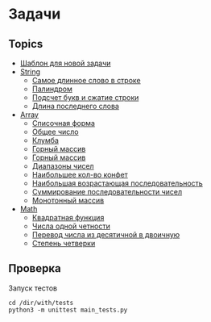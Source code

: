 # Задачи
## Topics

* [Шаблон для новой задачи](template)
* [String](String)
    * [Самое длинное слово в строке](String/1)
    * [Палиндром](String/2)
    * [Подсчет букв и сжатие строки](String/3)
    * [Длина последнего слова](String/4)
* [Array](Array)
    * [Списочная форма](Array/1)
    * [Общее число](Array/2)
    * [Клумба](Array/3)
    * [Горный массив](Array/4)
    * [Горный массив](Array/4)
    * [Диапазоны чисел](Array/5)
    * [Наибольшее кол-во конфет](Array/6)
    * [Наибольшая возрастающая последовательность](Array/7)
    * [Суммирование последовательности чисел](Array/8)
    * [Монотонный массив](Array/9)
* [Math](Math) 
    * [Квадратная функция](Math/1)
    * [Числа одной четности](Math/2)
    * [Перевод числа из десятичной в двоичную](Math/3)
    * [Степень четверки](Math/4)

## Проверка

Запуск тестов

```
cd /dir/with/tests
python3 -m unittest main_tests.py
```